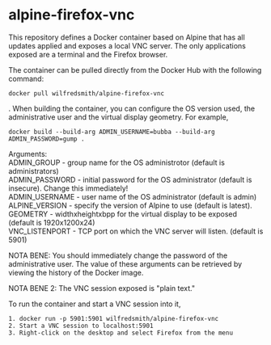 # alpine-firefox-vnc

This repository defines a Docker container based on Alpine that has all updates applied and exposes a local VNC server. The only applications exposed are a terminal and the Firefox browser.

The container can be pulled directly from the Docker Hub with the following command:

`docker pull wilfredsmith/alpine-firefox-vnc`

. When building the container, you can configure the OS version used, the administrative user and the virtual display geometry. For example,

`docker build --build-arg ADMIN_USERNAME=bubba --build-arg ADMIN_PASSWORD=gump .`

Arguments:																																							 
	  ADMIN_GROUP - group name for the OS administrotor (default is administrators)												      		 
	  ADMIN_PASSWORD - initial password for the OS administrator (default is insecure). Change this immediately!   					 
	  ADMIN_USERNAME - user name of the OS administrator (default is admin)																		    
     ALPINE_VERSION - specify the version of Alpine to use (default is latest).   																  
	  GEOMETRY - widthxheightxbpp for the virtual display to be exposed (default is 1920x1200x24)											 
	  VNC_LISTENPORT - TCP port on which the VNC server will listen. (default is 5901)															 

NOTA BENE: You should immediately change the password of the administrative user. The value of these arguments can be retrieved by viewing the history of the Docker image.

NOTA BENE 2: The VNC session exposed is "plain text."

To run the container and start a VNC session into it,

	1. docker run -p 5901:5901 wilfredsmith/alpine-firefox-vnc
	2. Start a VNC session to localhost:5901
	3. Right-click on the desktop and select Firefox from the menu

